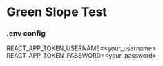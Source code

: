 # Green Slope Test

### .env config

REACT_APP_TOKEN_USERNAME=<your_username>
REACT_APP_TOKEN_PASSWORD=<your_password>
